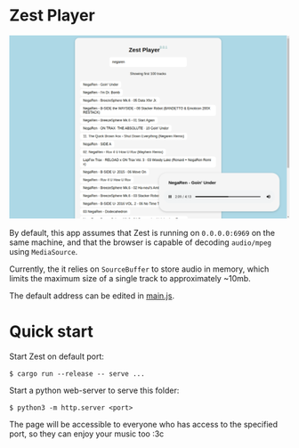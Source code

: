 # Zest Player

<img src="../assets/player.png" alt="Screenshot of the player" width=800></img>

By default, this app assumes that Zest is running on `0.0.0.0:6969` on the same machine, and that the browser is capable of decoding `audio/mpeg` using `MediaSource`.

Currently, the it relies on `SourceBuffer` to store audio in memory, which limits the maximum size of a single track to approximately ~10mb.

The default address can be edited in [main.js](./main.js).

# Quick start

Start Zest on default port:
```console
$ cargo run --release -- serve ...
```

Start a python web-server to serve this folder:
```console
$ python3 -m http.server <port>
```

The page will be accessible to everyone who has access to the specified port, so they can enjoy your music too :3c

